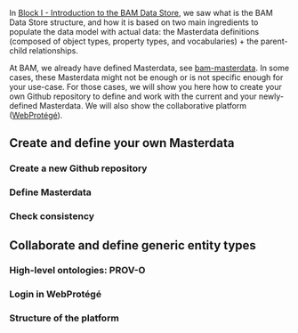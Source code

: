 
In [Block I - Introduction to the BAM Data Store](block_1.md), we saw what is the BAM Data Store structure, and how it is based on two main ingredients to populate the data model with actual data: the Masterdata definitions (composed of object types, property types, and vocabularies) + the parent-child relationships.

At BAM, we already have defined Masterdata, see [bam-masterdata](https://github.com/BAMresearch/bam-masterdata). In some cases, these Masterdata might not be enough or is not specific enough for your use-case. For those cases, we will show you here how to create your own Github repository to define and work with the current and your newly-defined Masterdata. We will also show the collaborative platform ([WebProtégé](https://webprotege.stanford.edu/)).


## Create and define your own Masterdata

### Create a new Github repository

### Define Masterdata

### Check consistency


## Collaborate and define generic entity types

### High-level ontologies: PROV-O

### Login in WebProtégé


### Structure of the platform